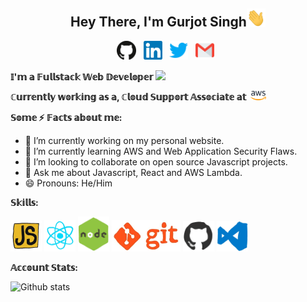<h2 align="center">
   Hey There, I'm Gurjot Singh<img src="https://raw.githubusercontent.com/gurjotsingh4398/gurjotsingh4398/master/Assets/Hi.gif" width="30">
</h2>
<p align='center'>
    <a href="https://github.com/gurjotsingh4398"><img height="30" src="https://raw.githubusercontent.com/gurjotsingh4398/gurjotsingh4398/master/Assets/github.svg"></a>&nbsp;&nbsp;
    <a href="https://in.linkedin.com/in/gurjotsingh4398"><img height="30" src="https://raw.githubusercontent.com/gurjotsingh4398/gurjotsingh4398/master/Assets/linkedin.svg"></a>&nbsp;&nbsp;
    <a href="https://twitter.com/gurjotsingh4398"><img height="30" src="https://raw.githubusercontent.com/gurjotsingh4398/gurjotsingh4398/master/Assets/twitter.svg"></a>&nbsp;&nbsp;
    <a href="mailto:gurjotsingh4398@gmail.com"><img height="30" src="https://raw.githubusercontent.com/gurjotsingh4398/gurjotsingh4398/master/Assets/gmail.svg"></a>&nbsp;&nbsp;
</p>

<b><p >𝕀'𝕞 𝕒 𝔽𝕦𝕝𝕝𝕤𝕥𝕒𝕔𝕜 𝕎𝕖𝕓 𝔻𝕖𝕧𝕖𝕝𝕠𝕡𝕖𝕣 <img src="https://media.giphy.com/media/WUlplcMpOCEmTGBtBW/giphy.gif" width="30"></p></b>

<b><p>ℂ𝕦𝕣𝕣𝕖𝕟𝕥𝕝𝕪 𝕨𝕠𝕣𝕜𝕚𝕟𝕘 𝕒𝕤 𝕒, ℂ𝕝𝕠𝕦𝕕 𝕊𝕦𝕡𝕡𝕠𝕣𝕥 𝔸𝕤𝕤𝕠𝕔𝕚𝕒𝕥𝕖 𝕒𝕥 &nbsp;<img src="https://raw.githubusercontent.com/gurjotsingh4398/gurjotsingh4398/master/Assets/aws.svg" width="25" ></p></b>

<b>𝕊𝕠𝕞𝕖 ⚡️ 𝔽𝕒𝕔𝕥𝕤 𝕒𝕓𝕠𝕦𝕥 𝕞𝕖:</b>

- 🔭 I’m currently working on my personal website.
- 🌱 I’m currently learning AWS and Web Application Security Flaws.
- 👯 I’m looking to collaborate on open source Javascript projects.
- 💬 Ask me about Javascript, React and AWS Lambda.
- 😄 Pronouns: He/Him

<b>𝕊𝕜𝕚𝕝𝕝𝕤:</b>

<img src="https://raw.githubusercontent.com/gurjotsingh4398/gurjotsingh4398/master/Assets/js.webp" width="50"/> <img src="https://raw.githubusercontent.com/gurjotsingh4398/gurjotsingh4398/master/Assets/react.webp" width="50"/> <img src="https://raw.githubusercontent.com/gurjotsingh4398/gurjotsingh4398/master/Assets/node.webp" width="50"/> <img src="https://raw.githubusercontent.com/gurjotsingh4398/gurjotsingh4398/master/Assets/git.webp" width="110"/> <img src="https://raw.githubusercontent.com/gurjotsingh4398/gurjotsingh4398/master/Assets/github.webp" width="50"/> <img src="https://raw.githubusercontent.com/gurjotsingh4398/gurjotsingh4398/master/Assets/vscode.webp" width="50"/>

<b>𝔸𝕔𝕔𝕠𝕦𝕟𝕥 𝕊𝕥𝕒𝕥𝕤:</b>

![Github stats](https://github-readme-stats.vercel.app/api?username=gurjotsingh4398&show_icons=true)
